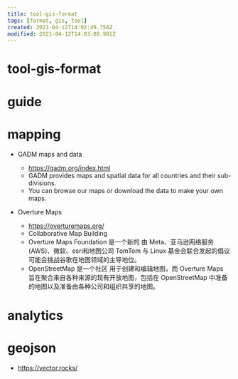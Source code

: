 ```yaml
---
title: tool-gis-format
tags: [format, gis, tool]
created: 2021-04-12T14:02:49.756Z
modified: 2021-04-12T14:03:08.901Z
---
```


# tool-gis-format

# guide

# mapping
- GADM maps and data
  - https://gadm.org/index.html
  - GADM provides maps and spatial data for all countries and their sub-divisions. 
  - You can browse our maps or download the data to make your own maps.

- Overture Maps
  - https://overturemaps.org/
  - Collaborative Map Building
  - Overture Maps Foundation 是一个新的 由 Meta、亚马逊网络服务 (AWS)、微软、esri和地图公司 TomTom 与 Linux 基金会联合发起的倡议可能会挑战谷歌在地图领域的主导地位。
  - OpenStreetMap 是一个社区 用于创建和编辑地图，而 Overture Maps 旨在聚合来自各种来源的现有开放地图，包括在 OpenStreetMap 中准备的地图以及准备由各种公司和组织共享的地图。
# analytics

# geojson

- https://vector.rocks/
